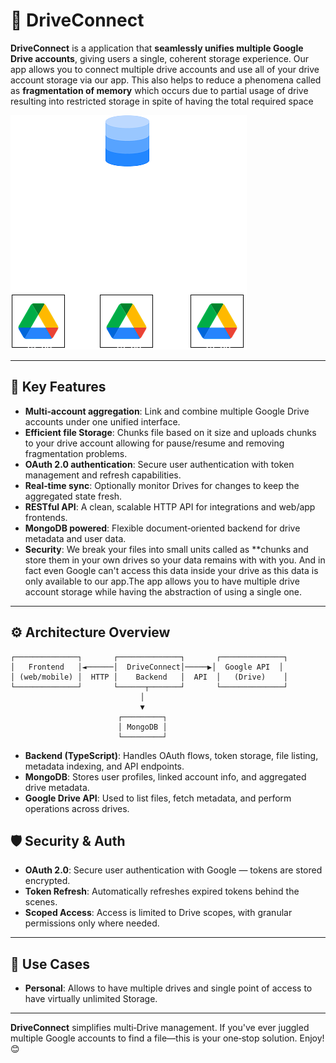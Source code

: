 # 🚀 DriveConnect

**DriveConnect** is a application that **seamlessly unifies multiple Google Drive accounts**, giving users a single, coherent storage experience. Our app allows you to connect multiple drive accounts and use all of your drive account storage via our app. This also helps to reduce a phenomena called as **fragmentation of memory** which occurs due to partial usage of drive resulting into restricted storage in spite of having the total required space


![drive connect logo](./public/Graphic.png)

---

## 🌟 Key Features

- **Multi‑account aggregation**: Link and combine multiple Google Drive accounts under one unified interface.
- **Efficient file Storage**: Chunks file based on it size and uploads chunks to your drive account allowing for pause/resume and removing fragmentation problems.
- **OAuth 2.0 authentication**: Secure user authentication with token management and refresh capabilities.
- **Real‑time sync**: Optionally monitor Drives for changes to keep the aggregated state fresh.
- **RESTful API**: A clean, scalable HTTP API for integrations and web/app frontends.
- **MongoDB powered**: Flexible document‑oriented backend for drive metadata and user data.
- **Security**: We break your files into small units called as **chunks and store them in your own drives so your data remains with with you. 
And in fact even Google can't access this data inside your drive as this data is only available to our app.The app allows you to have multiple drive account storage while having the abstraction of using a single one.

---


## ⚙️ Architecture Overview

```text
┌──────────────┐       ┌──────────────┐       ┌──────────────┐
│   Frontend   │◄──────│  DriveConnect│─────▶│  Google API  │
│ (web/mobile) │  HTTP │    Backend   │  API  │   (Drive)    │
└──────────────┘       └──────┬───────┘       └──────────────┘
                             │
                             ▼
                        ┌─────────┐
                        │ MongoDB │
                        └─────────┘
```

- **Backend (TypeScript)**: Handles OAuth flows, token storage, file listing, metadata indexing, and API endpoints.
- **MongoDB**: Stores user profiles, linked account info, and aggregated drive metadata.
- **Google Drive API**: Used to list files, fetch metadata, and perform operations across drives.


## 🛡️ Security & Auth

- **OAuth 2.0**: Secure user authentication with Google — tokens are stored encrypted.
- **Token Refresh**: Automatically refreshes expired tokens behind the scenes.
- **Scoped Access**: Access is limited to Drive scopes, with granular permissions only where needed.

---

## 🚀 Use Cases

- **Personal**: Allows to have multiple drives and single point of access to have virtually unlimited Storage.

---

**DriveConnect** simplifies multi‑Drive management. If you've ever juggled multiple Google accounts to find a file—this is your one‑stop solution. Enjoy! 😊

